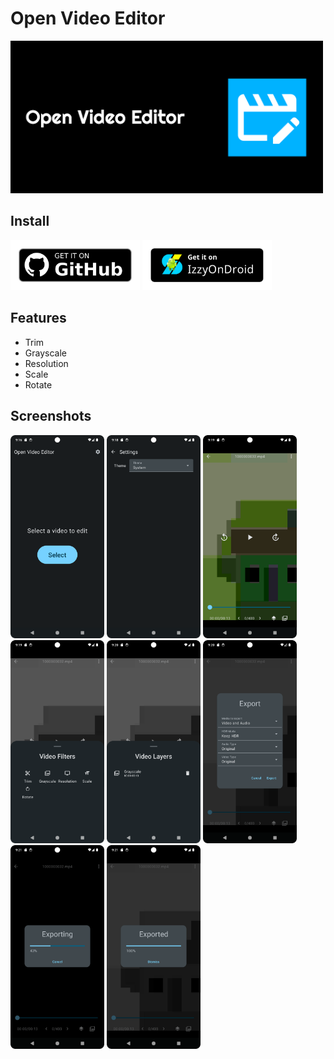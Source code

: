 # Open Video Editor
<img src="./metadata/en-US/images/featureGraphicDark.png" alt="Feature graphic" width="500">

## Install
[<img src="./assets/get-it-on-github.png" alt='Get it on GitHub' height="80">](https://github.com/devhyper/open-video-editor/releases/latest)
[<img src="./assets/IzzyOnDroid.png" alt='Get it on IzzyOnDroid' height="80">](https://apt.izzysoft.de/fdroid/index/apk/io.github.devhyper.openvideoeditor)

## Features
- Trim
- Grayscale
- Resolution
- Scale
- Rotate

## Screenshots
<p float="left">
    <img src="./metadata/en-US/images/phoneScreenshots/1.png" alt="Phone screenshot 1" width="150">
    <img src="./metadata/en-US/images/phoneScreenshots/2.png" alt="Phone screenshot 2" width="150">
    <img src="./metadata/en-US/images/phoneScreenshots/3.png" alt="Phone screenshot 3" width="150">
    <img src="./metadata/en-US/images/phoneScreenshots/4.png" alt="Phone screenshot 4" width="150">
    <img src="./metadata/en-US/images/phoneScreenshots/5.png" alt="Phone screenshot 5" width="150">
    <img src="./metadata/en-US/images/phoneScreenshots/6.png" alt="Phone screenshot 6" width="150">
    <img src="./metadata/en-US/images/phoneScreenshots/7.png" alt="Phone screenshot 7" width="150">
    <img src="./metadata/en-US/images/phoneScreenshots/8.png" alt="Phone screenshot 8" width="150">
</p>
